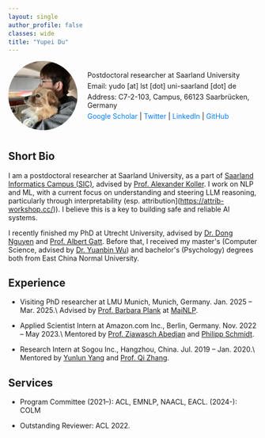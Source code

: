 ```yaml
---
layout: single
author_profile: false
classes: wide
title: "Yupei Du"
---
```


<style>
.page__content {
    max-width: 800px;
    margin: 0 auto;
}

.profile {
    display: flex;
    align-items: center;
    margin-bottom: 40px;
    max-width: 800px;
}

.profile img {
    border-radius: 50%;
    margin-right: 20px;
    width: 140px;
    height: 140px;
}

.contact-info p {
    margin: 5px 0;
}

.contact-info a {
    color: #007BFF;
    text-decoration: none;
}

.contact-info a:hover {
    text-decoration: underline;
}

.publications li {
    margin-bottom: 30px;
}

.publications p {
    margin: 5px 0;
}

@media (max-width: 600px) {
    .profile {
        flex-direction: column;
        align-items: flex-start;
    }

    .profile img {
        margin-bottom: 20px;
        margin-right: 0;
    }
}
</style>


<section class="profile">
    <img src="avatar.jpg" alt="Yupei Du">
    <div class="contact-info">
        <p>Postdoctoral researcher at Saarland University</p>
        <p>Email: yudo [at] lst [dot] uni-saarland [dot] de</p>
        <p>Address: C7-2-103, Campus, 66123 Saarbrücken, Germany</p>
        <p>
            <a href="https://scholar.google.com/citations?user=IgikFuEAAAAJ&hl=en-US">Google Scholar</a> |
            <a href="https://twitter.com/YupeiDu">Twitter</a> |
            <a href="https://www.linkedin.com/in/yupei-du-bba249141/">LinkedIn</a> |
            <a href="https://github.com/Yupei-Du">GitHub</a> 
            <!-- | -->
            <!-- <a href="resume.pdf">CV</a> -->
        </p>
    </div>
</section>

## Short Bio

I am a postdoctoral researcher at Saarland University, 
as a part of [Saarland Informatics Campus (SIC)](https://saarland-informatics-campus.de/en/),
advised by [Prof. Alexander Koller](https://www.coli.uni-saarland.de/~koller/).
I work on NLP and ML, 
with a current focus on understanding and steering LLM reasoning, 
particularly through interpretability (esp. attribution](https://attrib-workshop.cc/)). 
I believe this is a key to building safe and reliable AI systems.

I recently finished my PhD at Utrecht University,
advised by [Dr. Dong Nguyen](https://www.dongnguyen.nl/)
and [Prof. Albert Gatt](https://albertgatt.github.io/).
Before that, I received my master's 
(Computer Science, advised by [Dr. Yuanbin Wu](https://ybwu.org/)) 
and bachelor's (Psychology) degrees both from East China Normal University.


## Experience

- Visiting PhD researcher at LMU Munich, Munich, Germany. Jan. 2025 – Mar. 2025.\\
  Advised by [Prof. Barbara Plank](https://bplank.github.io/) at [MaiNLP](https://mainlp.github.io/).

- Applied Scientist Intern at Amazon.com Inc., Berlin, Germany. Nov. 2022 – May 2023.\\
  Mentored by [Prof. Ziawasch Abedjan](https://www.bifold.berlin/people/prof-dr-ziawasch-abedjan.html) 
  and [Philipp Schmidt](https://scholar.google.com/citations?user=ltdoI1UAAAAJ&hl=de). 

- Research Intern at Sogou Inc., Hangzhou, China. Jul. 2019 – Jan. 2020.\\
  Mentored by [Yunlun Yang](https://aclanthology.org/people/yunlun-yang/) 
  and [Prof. Qi Zhang](http://qizhang.info/).

## Services

- Program Committee (2021–): ACL, EMNLP, NAACL, EACL. (2024-): COLM

- Outstanding Reviewer: ACL 2022.
